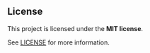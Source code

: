 ## License

This project is licensed under the **MIT license**.

See [LICENSE](https://github.com/clerk/javascript/blob/main/packages/tailwindcss-transformer/LICENSE) for more information.
